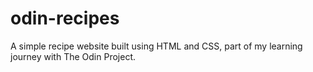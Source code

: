 # odin-recipes
A simple recipe website built using HTML and CSS, part of my learning journey with The Odin Project.
